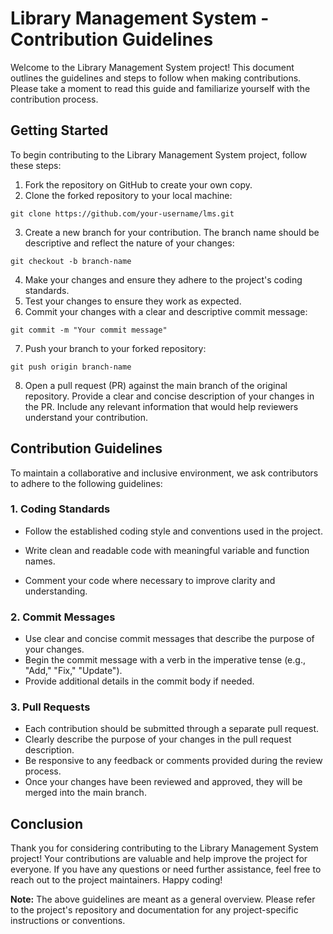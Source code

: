 # Library Management System - Contribution Guidelines

Welcome to the Library Management System project! This document outlines the guidelines and steps to follow when making contributions. Please take a moment to read this guide and familiarize yourself with the contribution process.

## Getting Started

To begin contributing to the Library Management System project, follow these steps:

1. Fork the repository on GitHub to create your own copy.
2. Clone the forked repository to your local machine:

```
git clone https://github.com/your-username/lms.git
```

3. Create a new branch for your contribution. The branch name should be descriptive and reflect the nature of your changes:

```
git checkout -b branch-name
```

4. Make your changes and ensure they adhere to the project's coding standards.
5. Test your changes to ensure they work as expected.
6. Commit your changes with a clear and descriptive commit message:

```
git commit -m "Your commit message"
```

7. Push your branch to your forked repository:

```
git push origin branch-name
```

8. Open a pull request (PR) against the main branch of the original repository. Provide a clear and concise description of your changes in the PR. Include any relevant information that would help reviewers understand your contribution.

## Contribution Guidelines

To maintain a collaborative and inclusive environment, we ask contributors to adhere to the following guidelines:

### 1. Coding Standards

- Follow the established coding style and conventions used in the project.

- Write clean and readable code with meaningful variable and function names.
- Comment your code where necessary to improve clarity and understanding.

### 2. Commit Messages

- Use clear and concise commit messages that describe the purpose of your changes.
- Begin the commit message with a verb in the imperative tense (e.g., "Add," "Fix," "Update").
- Provide additional details in the commit body if needed.

### 3. Pull Requests

- Each contribution should be submitted through a separate pull request.
- Clearly describe the purpose of your changes in the pull request description.
- Be responsive to any feedback or comments provided during the review process.
- Once your changes have been reviewed and approved, they will be merged into the main branch.

## Conclusion

Thank you for considering contributing to the Library Management System project! Your contributions are valuable and help improve the project for everyone. If you have any questions or need further assistance, feel free to reach out to the project maintainers. Happy coding!

**Note:** The above guidelines are meant as a general overview. Please refer to the project's repository and documentation for any project-specific instructions or conventions.
